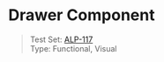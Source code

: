 # Drawer Component
> Test Set: [ALP-117](https://everfi.atlassian.net/browse/ALP-117)    
Type: Functional, Visual  

<!-- include: cypress/integration/drawer.js -->
<!-- /include: cypress/integration/drawer.js -->